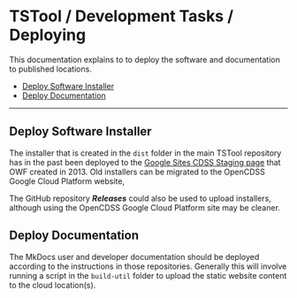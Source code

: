 # TSTool / Development Tasks / Deploying #

This documentation explains to to deploy the software and documentation to published locations.

* [Deploy Software Installer](#deploy-software-installer)
* [Deploy Documentation](#deploy-documentation)

---------------

## Deploy Software Installer ##

The installer that is created in the `dist` folder in the main TSTool repository has in the past been deployed to the
[Google Sites CDSS Staging page](https://sites.google.com/site/cdssstaging/tstool/download) that OWF created in 2013.
Old installers can be migrated to the OpenCDSS Google Cloud Platform website,

The GitHub repository ***Releases*** could also be used to upload installers,
although using the OpenCDSS Google Cloud Platform site may be cleaner.

## Deploy Documentation ##

The MkDocs user and developer documentation should be deployed according to the instructions in those repositories.
Generally this will involve running a script in the `build-util` folder to upload the static website content to the cloud location(s).
